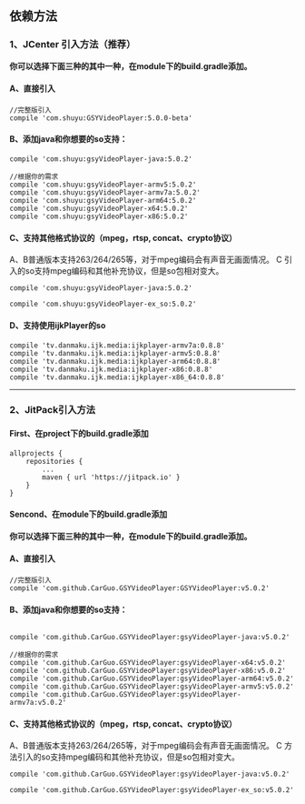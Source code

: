 ## 依赖方法

### 1、JCenter 引入方法（推荐）

**你可以选择下面三种的其中一种，在module下的build.gradle添加。**

#### A、直接引入
```
//完整版引入
compile 'com.shuyu:GSYVideoPlayer:5.0.0-beta'

```

#### B、添加java和你想要的so支持：

```
compile 'com.shuyu:gsyVideoPlayer-java:5.0.2'

//根据你的需求
compile 'com.shuyu:gsyVideoPlayer-armv5:5.0.2'
compile 'com.shuyu:gsyVideoPlayer-armv7a:5.0.2'
compile 'com.shuyu:gsyVideoPlayer-arm64:5.0.2'
compile 'com.shuyu:gsyVideoPlayer-x64:5.0.2'
compile 'com.shuyu:gsyVideoPlayer-x86:5.0.2'

```

#### C、支持其他格式协议的（mpeg，rtsp, concat、crypto协议）

A、B普通版本支持263/264/265等，对于mpeg编码会有声音无画面情况。
C 引入的so支持mpeg编码和其他补充协议，但是so包相对变大。
 
```
compile 'com.shuyu:gsyVideoPlayer-java:5.0.2'

compile 'com.shuyu:gsyVideoPlayer-ex_so:5.0.2'

```

#### D、支持使用ijkPlayer的so

```
compile 'tv.danmaku.ijk.media:ijkplayer-armv7a:0.8.8'
compile 'tv.danmaku.ijk.media:ijkplayer-armv5:0.8.8'
compile 'tv.danmaku.ijk.media:ijkplayer-arm64:0.8.8'
compile 'tv.danmaku.ijk.media:ijkplayer-x86:0.8.8'
compile 'tv.danmaku.ijk.media:ijkplayer-x86_64:0.8.8'
```

--------------------------------------------------------------------------------

### 2、JitPack引入方法

#### First、在project下的build.gradle添加
```
allprojects {
	repositories {
		...
		maven { url 'https://jitpack.io' }
	}
}
```

#### Sencond、在module下的build.gradle添加

**你可以选择下面三种的其中一种，在module下的build.gradle添加。**

#### A、直接引入
```
//完整版引入
compile 'com.github.CarGuo.GSYVideoPlayer:GSYVideoPlayer:v5.0.2'

```

#### B、添加java和你想要的so支持：

```

compile 'com.github.CarGuo.GSYVideoPlayer:gsyVideoPlayer-java:v5.0.2'

//根据你的需求
compile 'com.github.CarGuo.GSYVideoPlayer:gsyVideoPlayer-x64:v5.0.2'
compile 'com.github.CarGuo.GSYVideoPlayer:gsyVideoPlayer-x86:v5.0.2'
compile 'com.github.CarGuo.GSYVideoPlayer:gsyVideoPlayer-arm64:v5.0.2'
compile 'com.github.CarGuo.GSYVideoPlayer:gsyVideoPlayer-armv5:v5.0.2'
compile 'com.github.CarGuo.GSYVideoPlayer:gsyVideoPlayer-armv7a:v5.0.2'

```

#### C、支持其他格式协议的（mpeg，rtsp, concat、crypto协议）

A、B普通版本支持263/264/265等，对于mpeg编码会有声音无画面情况。
C 方法引入的so支持mpeg编码和其他补充协议，但是so包相对变大。
 
```
compile 'com.github.CarGuo.GSYVideoPlayer:gsyVideoPlayer-java:v5.0.2'

compile 'com.github.CarGuo.GSYVideoPlayer:gsyVideoPlayer-ex_so:v5.0.2'

```
